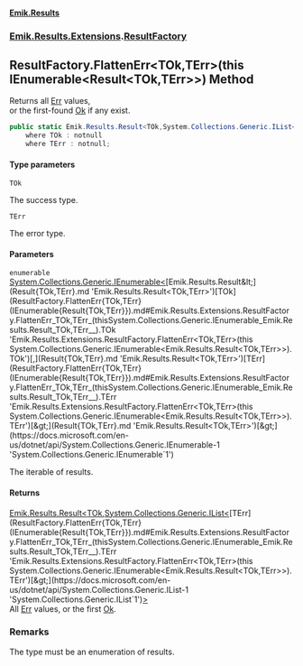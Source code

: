 #### [Emik.Results](index.md 'index')
### [Emik.Results.Extensions](Emik.Results.Extensions.md 'Emik.Results.Extensions').[ResultFactory](ResultFactory.md 'Emik.Results.Extensions.ResultFactory')

## ResultFactory.FlattenErr<TOk,TErr>(this IEnumerable<Result<TOk,TErr>>) Method

Returns all [Err](Result{TOk,TErr}.Err.md 'Emik.Results.Result<TOk,TErr>.Err') values,  
or the first-found [Ok](Result{TOk,TErr}.Ok.md 'Emik.Results.Result<TOk,TErr>.Ok') if any exist.

```csharp
public static Emik.Results.Result<TOk,System.Collections.Generic.IList<TErr>> FlattenErr<TOk,TErr>(this System.Collections.Generic.IEnumerable<Emik.Results.Result<TOk,TErr>> enumerable)
    where TOk : notnull
    where TErr : notnull;
```
#### Type parameters

<a name='Emik.Results.Extensions.ResultFactory.FlattenErr_TOk,TErr_(thisSystem.Collections.Generic.IEnumerable_Emik.Results.Result_TOk,TErr__).TOk'></a>

`TOk`

The success type.

<a name='Emik.Results.Extensions.ResultFactory.FlattenErr_TOk,TErr_(thisSystem.Collections.Generic.IEnumerable_Emik.Results.Result_TOk,TErr__).TErr'></a>

`TErr`

The error type.
#### Parameters

<a name='Emik.Results.Extensions.ResultFactory.FlattenErr_TOk,TErr_(thisSystem.Collections.Generic.IEnumerable_Emik.Results.Result_TOk,TErr__).enumerable'></a>

`enumerable` [System.Collections.Generic.IEnumerable&lt;](https://docs.microsoft.com/en-us/dotnet/api/System.Collections.Generic.IEnumerable-1 'System.Collections.Generic.IEnumerable`1')[Emik.Results.Result&lt;](Result{TOk,TErr}.md 'Emik.Results.Result<TOk,TErr>')[TOk](ResultFactory.FlattenErr{TOk,TErr}(IEnumerable{Result{TOk,TErr}}).md#Emik.Results.Extensions.ResultFactory.FlattenErr_TOk,TErr_(thisSystem.Collections.Generic.IEnumerable_Emik.Results.Result_TOk,TErr__).TOk 'Emik.Results.Extensions.ResultFactory.FlattenErr<TOk,TErr>(this System.Collections.Generic.IEnumerable<Emik.Results.Result<TOk,TErr>>).TOk')[,](Result{TOk,TErr}.md 'Emik.Results.Result<TOk,TErr>')[TErr](ResultFactory.FlattenErr{TOk,TErr}(IEnumerable{Result{TOk,TErr}}).md#Emik.Results.Extensions.ResultFactory.FlattenErr_TOk,TErr_(thisSystem.Collections.Generic.IEnumerable_Emik.Results.Result_TOk,TErr__).TErr 'Emik.Results.Extensions.ResultFactory.FlattenErr<TOk,TErr>(this System.Collections.Generic.IEnumerable<Emik.Results.Result<TOk,TErr>>).TErr')[&gt;](Result{TOk,TErr}.md 'Emik.Results.Result<TOk,TErr>')[&gt;](https://docs.microsoft.com/en-us/dotnet/api/System.Collections.Generic.IEnumerable-1 'System.Collections.Generic.IEnumerable`1')

The iterable of results.

#### Returns
[Emik.Results.Result&lt;](Result{TOk,TErr}.md 'Emik.Results.Result<TOk,TErr>')[TOk](ResultFactory.FlattenErr{TOk,TErr}(IEnumerable{Result{TOk,TErr}}).md#Emik.Results.Extensions.ResultFactory.FlattenErr_TOk,TErr_(thisSystem.Collections.Generic.IEnumerable_Emik.Results.Result_TOk,TErr__).TOk 'Emik.Results.Extensions.ResultFactory.FlattenErr<TOk,TErr>(this System.Collections.Generic.IEnumerable<Emik.Results.Result<TOk,TErr>>).TOk')[,](Result{TOk,TErr}.md 'Emik.Results.Result<TOk,TErr>')[System.Collections.Generic.IList&lt;](https://docs.microsoft.com/en-us/dotnet/api/System.Collections.Generic.IList-1 'System.Collections.Generic.IList`1')[TErr](ResultFactory.FlattenErr{TOk,TErr}(IEnumerable{Result{TOk,TErr}}).md#Emik.Results.Extensions.ResultFactory.FlattenErr_TOk,TErr_(thisSystem.Collections.Generic.IEnumerable_Emik.Results.Result_TOk,TErr__).TErr 'Emik.Results.Extensions.ResultFactory.FlattenErr<TOk,TErr>(this System.Collections.Generic.IEnumerable<Emik.Results.Result<TOk,TErr>>).TErr')[&gt;](https://docs.microsoft.com/en-us/dotnet/api/System.Collections.Generic.IList-1 'System.Collections.Generic.IList`1')[&gt;](Result{TOk,TErr}.md 'Emik.Results.Result<TOk,TErr>')  
All [Err](Result{TOk,TErr}.Err.md 'Emik.Results.Result<TOk,TErr>.Err') values, or the first [Ok](Result{TOk,TErr}.Ok.md 'Emik.Results.Result<TOk,TErr>.Ok').

### Remarks
  
The type must be an enumeration of results.